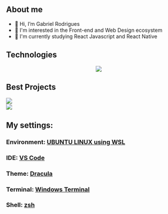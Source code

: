    ## About me
   
   <div>
    <ul>
      <li>👋 Hi, I’m Gabriel Rodrigues</li> 
      <li>👀 I'm interested in the Front-end and Web Design ecosystem</li>
      <li>🌱 I'm currently studying React Javascript and React Native</li>
    </ul>
  </div>
  
   ## Technologies
   
  <p align="center">
    <img src="https://raw.githubusercontent.com/ogabrielrodrigues/.github/main/TECHNOLOGIES.svg" align="center"/>
  </p>
  
  ## Best Projects
  <div>
     <div>
         <a href="https://github.com/ogabrielrodrigues/sycko-web" target="_blank" width="385px" height="156px">
            <img src="https://raw.githubusercontent.com/ogabrielrodrigues/.github/main/SYCKO.svg"  />
         </a>
     </div>
     <div>
         <a href="https://github.com/ogabrielrodrigues/letmeask" target="_blank" width="362px" height="156px">
            <img src="https://raw.githubusercontent.com/ogabrielrodrigues/.github/main/LETMEASK.svg"  />
         </a>
     </div>
  </div>
  
 ## My settings:
 ### Environment: [UBUNTU LINUX using WSL](https://docs.microsoft.com/pt-br/windows/wsl/install-win10)
 ### IDE: [VS Code](https://code.visualstudio.com/)
 ### Theme: [Dracula](https://draculatheme.com/)
 ### Terminal: [Windows Terminal](https://www.microsoft.com/en/p/windows-terminal/9n0dx20hk701?activetab=pivot:overviewtab)
 ### Shell: [zsh](https://github.com/ohmyzsh/ohmyzsh/wiki/Installing-ZSH)
 
 
  
  

  
  
  
  




